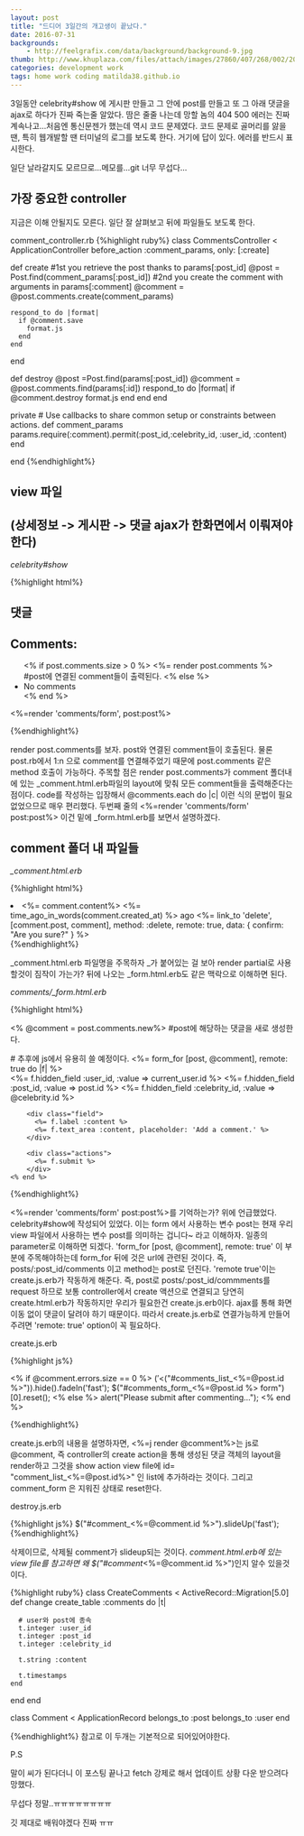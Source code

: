 ```yaml
---
layout: post
title: "드디어 3일간의 개고생이 끝났다."
date: 2016-07-31
backgrounds:
    - http://feelgrafix.com/data/background/background-9.jpg
thumb: http://www.khuplaza.com/files/attach/images/27860/407/268/002/202-4700.jpg
categories: development work
tags: home work coding matilda38.github.io
---
```


3일동안 celebrity#show 에 게시판 만들고 그 안에 post를 만들고 또 그 아래 댓글을 ajax로 하다가 진짜 죽는줄 알았다. 땀은 줄줄 나는데 망할 놈의 404 500 에러는 진짜 계속나고...처음엔 통신문젠가 했는데 역시 코드 문제였다. 코드 문제로 골머리를 앓을땐, 특히 웹개발할 땐 터미널의 로그를 보도록 한다. 거기에 답이 있다. 에러를 반드시 표시한다.

일단 날라갈지도 모르므로...메모를...git 너무 무섭다...

## 가장 중요한 controller

지금은 이해 안될지도 모른다. 일단 잘 살펴보고 뒤에 파일들도 보도록 한다.

comment_controller.rb
{%highlight ruby%}
class CommentsController < ApplicationController
  before_action :comment_params, only: [:create]


  def create
    #1st you retrieve the post thanks to params[:post_id]
    @post = Post.find(comment_params[:post_id])
    #2nd you create the comment with arguments in params[:comment]
    @comment = @post.comments.create(comment_params)

    respond_to do |format|
      if @comment.save
        format.js
      end
    end
  end


  def destroy
    @post =Post.find(params[:post_id])
    @comment = @post.comments.find(params[:id])
      respond_to do |format|
        if @comment.destroy
        format.js
        end
      end
  end

  private
    # Use callbacks to share common setup or constraints between actions.
    def comment_params
      params.require(:comment).permit(:post_id,:celebrity_id, :user_id, :content)
    end

end
{%endhighlight%}

## view 파일

## (상세정보 -> 게시판 -> 댓글 ajax가 한화면에서 이뤄져야 한다)

*celebrity#show*

{%highlight html%}
<h2>댓글</h2>
    <div class="comments">
     <div class="comment_header">
        <h2>Comments:</h2>
     </div>
      <div class="comments_list">
       <ul id="comments_list_<%=post.id%>">
        <% if post.comments.size > 0 %>
         <%= render post.comments %> #post에 연결된 comment들이 출력된다.
        <% else %>
         <li>
         No comments
         </li>
        <% end %>
       </ul>
     </div>
    <%=render 'comments/form', post:post%>
    </div>

{%endhighlight%}

render post.comments를 보자. post와 연결된 comment들이 호출된다. 물론 post.rb에서 1:n 으로 comment를 연결해주었기 때문에 post.comments 같은 method 호출이 가능하다. 주목할 점은 render post.comments가 comment 폴더내에 있는 _comment.html.erb파일의 layout에 맞춰 모든 comment들을 출력해준다는 점이다. code를 작성하는 입장해서 @comments.each do |c| 이런 식의 문법이 필요없었으므로 매우 편리했다.
두번째 줄의 <%=render 'comments/form' post:post%> 이건 밑에 _form.html.erb를 보면서 설명하겠다.

## comment 폴더 내 파일들

*_comment.html.erb*

{%highlight html%}

<li id="comment_<%=comment.id %>">
  <%= comment.content%>
  <%= time_ago_in_words(comment.created_at) %> ago
  <%= link_to 'delete', [comment.post, comment], method: :delete, remote: true, data: { confirm: "Are you sure?" } %>
</li>
{%endhighlight%}

_comment.html.erb 파일명을 주목하자 _가 붙어있는 걸 보아 render partial로 사용할것이 짐작이 가는가? 뒤에 나오는 _form.html.erb도 같은 맥락으로 이해하면 된다.

*comments/_form.html.erb*

{%highlight html%}

<% @comment = post.comments.new%> #post에 해당하는 댓글을 새로 생성한다.
<!--댓글 form-->
<div class='comments_form'>
  <div id="comments_form_<%=post.id%>"> # 추후에 js에서 유용히 쓸 예정이다.
    <%= form_for [post, @comment], remote: true do |f| %>
        <div class="field">
          <%= f.hidden_field :user_id, :value => current_user.id %>
          <%= f.hidden_field :post_id, :value => post.id %>
          <%= f.hidden_field :celebrity_id, :value => @celebrity.id %>
        </div>

        <div class="field">
          <%= f.label :content %>
          <%= f.text_area :content, placeholder: 'Add a comment.' %>
        </div>

        <div class="actions">
          <%= f.submit %>
        </div>
    <% end %>
  </div>
</div>
{%endhighlight%}

<%=render 'comments/form' post:post%>를 기억하는가? 위에 언급했었다. celebrity#show에 작성되어 있었다. 이는 form 에서 사용하는 변수 post는 현재 우리 view 파일에서 사용하는 변수 post를 의미하는 겁니다~ 라고 이해하자. 일종의 parameter로 이해하면 되겠다.
'form_for [post, @comment], remote: true' 이 부분에 주목해야하는데 form_for 뒤에 것은 url에 관련된 것이다. 즉, posts/:post_id/comments 이고 method는 post로 던진다.
'remote true'이는 create.js.erb가 작동하게 해준다. 즉, post로 posts/:post_id/commments를 request 하므로 보통 controller에서 create 액션으로 연결되고 당연히 create.html.erb가 작동하지만 우리가 필요한건 create.js.erb이다. ajax를 통해 화면 이동 없이 댓글이 달려야 하기 때문이다. 따라서 create.js.erb로 연결가능하게 만들어 주려면
'remote: true' option이 꼭 필요하다.

create.js.erb

{%highlight js%}

<% if @comment.errors.size == 0 %>
$('<%=j render @comment %>').appendTo($("#comments_list_<%=@post.id %>")).hide().fadeIn('fast');
$("#comments_form_<%=@post.id %> form")[0].reset();
<% else %>
alert("Please submit after commenting...");
<% end %>

{%endhighlight%}

create.js.erb의 내용을 설명하자면,
<%=j render @comment%>는 js로 @comment, 즉 controller의 create action을 통해 생성된 댓글 객체의 layout을 render하고 그것을 show action view file에 id= "comment_list_<%=@post.id%>" 인 list에 추가하라는 것이다.
그리고 comment_form 은 지워진 상태로 reset한다.

destroy.js.erb

{%highlight js%}
$("#comment_<%=@comment.id %>").slideUp('fast');
{%endhighlight%}

삭제이므로, 삭제될 comment가 slideup되는 것이다. _comment.html.erb에 있는 view file를 참고하면 왜 $("#comment_<%=@comment.id %>")인지 알수 있을것이다.

{%highlight ruby%}
class CreateComments < ActiveRecord::Migration[5.0]
  def change
    create_table :comments do |t|

      # user와 post에 종속
      t.integer :user_id
      t.integer :post_id
      t.integer :celebrity_id

      t.string :content

      t.timestamps
    end
  end
end

class Comment < ApplicationRecord
  belongs_to :post
  belongs_to :user
end

{%endhighlight%}
참고로 이 두개는 기본적으로 되어있어야한다.




P.S

말이 씨가 된다더니 이 포스팅 끝나고 fetch 강제로 해서 업데이트 상황 다운 받으려다 망했다.

무섭다 정말..ㅠㅠㅠㅠㅠㅠㅠㅠ

깃 제대로 배워야겠다 진짜 ㅠㅠ